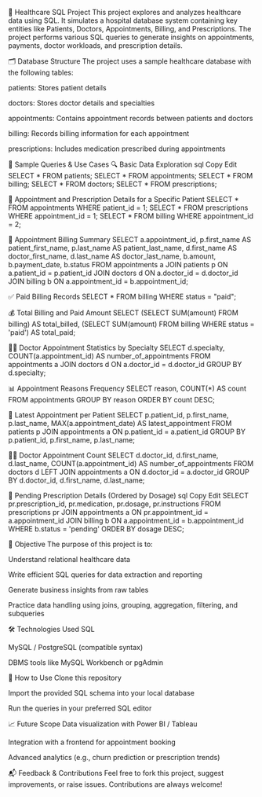 🏥 Healthcare SQL Project
This project explores and analyzes healthcare data using SQL. It simulates a hospital database system containing key entities like Patients, Doctors, Appointments, Billing, and Prescriptions. The project performs various SQL queries to generate insights on appointments, payments, doctor workloads, and prescription details.






🗂️ Database Structure
The project uses a sample healthcare database with the following tables:

patients: Stores patient details

doctors: Stores doctor details and specialties

appointments: Contains appointment records between patients and doctors

billing: Records billing information for each appointment

prescriptions: Includes medication prescribed during appointments





🧪 Sample Queries & Use Cases
🔍 Basic Data Exploration
sql
Copy
Edit
SELECT * FROM patients;
SELECT * FROM appointments;
SELECT * FROM billing;
SELECT * FROM doctors;
SELECT * FROM prescriptions;




📄 Appointment and Prescription Details for a Specific Patient
SELECT * FROM appointments WHERE patient_id = 1;
SELECT * FROM prescriptions WHERE appointment_id = 1;
SELECT * FROM billing WHERE appointment_id = 2;





🧾 Appointment Billing Summary
SELECT 
  a.appointment_id,
  p.first_name AS patient_first_name,
  p.last_name AS patient_last_name,
  d.first_name AS doctor_first_name,
  d.last_name AS doctor_last_name,
  b.amount,
  b.payment_date,
  b.status
FROM appointments a
JOIN patients p ON a.patient_id = p.patient_id
JOIN doctors d ON a.doctor_id = d.doctor_id
JOIN billing b ON a.appointment_id = b.appointment_id;







✅ Paid Billing Records
SELECT * FROM billing WHERE status = "paid";






💰 Total Billing and Paid Amount
SELECT 
  (SELECT SUM(amount) FROM billing) AS total_billed,
  (SELECT SUM(amount) FROM billing WHERE status = 'paid') AS total_paid;

  



  
🧑‍⚕️ Doctor Appointment Statistics by Specialty
SELECT 
  d.specialty,
  COUNT(a.appointment_id) AS number_of_appointments
FROM appointments a
JOIN doctors d ON a.doctor_id = d.doctor_id
GROUP BY d.specialty;






📊 Appointment Reasons Frequency
SELECT reason, COUNT(*) AS count 
FROM appointments 
GROUP BY reason 
ORDER BY count DESC;




📅 Latest Appointment per Patient
SELECT 
  p.patient_id, 
  p.first_name, 
  p.last_name, 
  MAX(a.appointment_date) AS latest_appointment
FROM patients p
JOIN appointments a ON p.patient_id = a.patient_id
GROUP BY p.patient_id, p.first_name, p.last_name;







👨‍⚕️ Doctor Appointment Count
SELECT 
  d.doctor_id, 
  d.first_name, 
  d.last_name, 
  COUNT(a.appointment_id) AS number_of_appointments
FROM doctors d
LEFT JOIN appointments a ON d.doctor_id = a.doctor_id
GROUP BY d.doctor_id, d.first_name, d.last_name;






💊 Pending Prescription Details (Ordered by Dosage)
sql
Copy
Edit
SELECT 
  pr.prescription_id,
  pr.medication,
  pr.dosage,
  pr.instructions
FROM prescriptions pr
JOIN appointments a ON pr.appointment_id = a.appointment_id
JOIN billing b ON a.appointment_id = b.appointment_id
WHERE b.status = 'pending'
ORDER BY dosage DESC;






📌 Objective
The purpose of this project is to:

Understand relational healthcare data

Write efficient SQL queries for data extraction and reporting

Generate business insights from raw tables

Practice data handling using joins, grouping, aggregation, filtering, and subqueries






🛠️ Technologies Used
SQL

MySQL / PostgreSQL (compatible syntax)

DBMS tools like MySQL Workbench or pgAdmin






📎 How to Use
Clone this repository

Import the provided SQL schema into your local database

Run the queries in your preferred SQL editor






📈 Future Scope
Data visualization with Power BI / Tableau

Integration with a frontend for appointment booking

Advanced analytics (e.g., churn prediction or prescription trends)






📬 Feedback & Contributions
Feel free to fork this project, suggest improvements, or raise issues. Contributions are always welcome!

